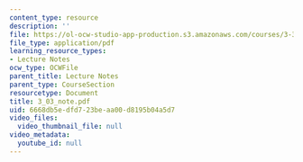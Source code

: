 ```yaml
---
content_type: resource
description: ''
file: https://ol-ocw-studio-app-production.s3.amazonaws.com/courses/3-320-atomistic-computer-modeling-of-materials-sma-5107-spring-2005/6668db5edfd723beaa00d8195b04a5d7_3_03_note.pdf
file_type: application/pdf
learning_resource_types:
- Lecture Notes
ocw_type: OCWFile
parent_title: Lecture Notes
parent_type: CourseSection
resourcetype: Document
title: 3_03_note.pdf
uid: 6668db5e-dfd7-23be-aa00-d8195b04a5d7
video_files:
  video_thumbnail_file: null
video_metadata:
  youtube_id: null
---
```

